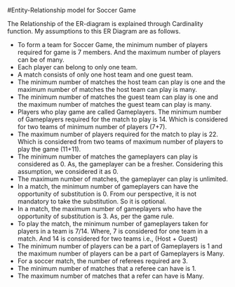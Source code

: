 #Entity-Relationship model for Soccer Game

The Relationship of the ER-diagram is explained through Cardinality function. My assumptions to this ER Diagram are as follows.

*	To form a team for Soccer Game, the minimum number of players required for game is 7 members. And the maximum number of players can be of many.
*	Each player can belong to only one team.
*	A match consists of only one host team and one guest team.
*	The minimum number of matches the host team can play is one and the maximum number of matches the host team can play is many.
*	The minimum number of matches the guest team can play is one and the maximum number of matches the guest team can play is many.
*	Players who play game are called Gameplayers. The minimum number of Gameplayers required for the match to play is 14. Which is considered for two teams of minimum number of players (7+7).
*	The maximum number of players required for the match to play is 22. Which is considered from two teams of maximum number of players to play the game (11+11).
*	The minimum number of matches the gameplayers can play is considered as 0. As, the gameplayer can be a fresher. Considering this assumption, we considered it as 0.
*	The maximum number of matches, the gameplayer can play is unlimited.
*	In a match, the minimum number of gameplayers can have the opportunity of substitution is 0. From our perspective, it is not mandatory to take the substitution. So it is optional.
*	In a match, the maximum number of gameplayers who have the opportunity of substitution is 3. As, per the game rule.
*	To play the match, the minimum number of gameplayers taken for players in a team is 7/14. Where, 7 is considered for one team in a match. And 14 is considered for two teams i.e., (Host + Guest)
*	The minimum number of players can be a part of Gameplayers is 1 and the maximum number of players can be a part of Gameplayers is Many.
*	For a soccer match, the number of referees required are 3.
*	The minimum number of matches that a referee can have is 1.
*	The maximum number of matches that a refer can have is Many.

